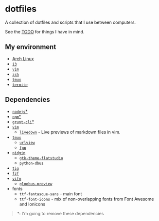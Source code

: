 # dotfiles

A collection of dotfiles and scripts that I use between computers.

See the [TODO](TODO.md) for things I have in mind.


## My environment

- [Arch Linux](https://www.archlinux.org/)
- [`i3`](https://i3wm.org/)
- [`vim`](http://www.vim.org/)
- [`zsh`](https://wiki.archlinux.org/index.php/zsh)
- [`tmux`](https://tmux.github.io/)
- [`termite`](https://wiki.archlinux.org/index.php/Termite)


## Dependencies

- [`nodejs`*](https://nodejs.org/)
- [`npm`*](https://www.npmjs.com/)
- [`grunt-cli`*](http://gruntjs.com/)
- [`vim`](http://www.vim.org/)
	- [`livedown`](https://github.com/shime/vim-livedown) - Live previews of markdown files in vim.
- [`tmux`](https://github.com/tmux/tmux)
	- [`urlview`](https://github.com/sigpipe/urlview)
	- [`fpp`](https://github.com/facebook/PathPicker)
- [`pidgin`](https://pidgin.im/)
	- [`gtk-theme-flatstudio`](https://aur.archlinux.org/packages/gtk-theme-flatstudio/)
	- [`python-dbus`]()
- [`tig`](https://github.com/jonas/tig)
- [`fzf`](https://github.com/junegunn/fzf)
- [`vifm`](https://github.com/vifm/vifm)
	- [`gloobus-preview`](https://launchpad.net/gloobus-preview)
- fonts
	- `ttf-fantasque-sans` - main font
	- `ttf-font-icons` - mix of non-overlapping fonts from Font Awesome and Ionicons

> \*: I'm going to remove these dependencies
